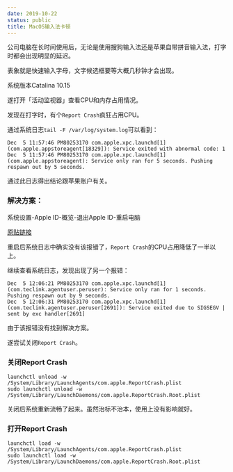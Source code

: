 ```yaml
---
date: 2019-10-22
status: public
title: MacOS输入法卡顿
---
```


公司电脑在长时间使用后，无论是使用搜狗输入法还是苹果自带拼音输入法，打字时都会出现明显的延迟。

表象就是快速输入字母，文字候选框要等大概几秒钟才会出现。

系统版本Catalina 10.15

遂打开「活动监视器」查看CPU和内存占用情况。

发现在打字时，有个`Report Crash`疯狂占用CPU。

通过系统日志`tail -F /var/log/system.log`可以看到：

```
Dec  5 11:57:46 PM80253170 com.apple.xpc.launchd[1] (com.apple.appstoreagent[18329]): Service exited with abnormal code: 1
Dec  5 11:57:46 PM80253170 com.apple.xpc.launchd[1] (com.apple.appstoreagent): Service only ran for 5 seconds. Pushing respawn out by 5 seconds.
```

通过此日志得出结论跟苹果账户有关。

### 解决方案：

系统设置-Apple ID-概览-退出Apple ID-重启电脑

[原贴链接](https://discussions.apple.com/thread/250768095)

重启后系统日志中确实没有该报错了，`Report Crash`的CPU占用降低了一半以上。

继续查看系统日志，发现出现了另一个报错：

```
Dec  5 12:06:21 PM80253170 com.apple.xpc.launchd[1] (com.teclink.agentuser.peruser): Service only ran for 1 seconds. Pushing respawn out by 9 seconds.
Dec  5 12:06:31 PM80253170 com.apple.xpc.launchd[1] (com.teclink.agentuser.peruser[2691]): Service exited due to SIGSEGV | sent by exc handler[2691]
```

由于该报错没有找到解决方案。

遂尝试关闭`Report Crash`。

### 关闭Report Crash

```
launchctl unload -w /System/Library/LaunchAgents/com.apple.ReportCrash.plist
sudo launchctl unload -w /System/Library/LaunchDaemons/com.apple.ReportCrash.Root.plist
```

关闭后系统重新流畅了起来。虽然治标不治本，使用上没有影响就好。

### 打开Report Crash

```
launchctl load -w /System/Library/LaunchAgents/com.apple.ReportCrash.plist
sudo launchctl load -w /System/Library/LaunchDaemons/com.apple.ReportCrash.Root.plist
```